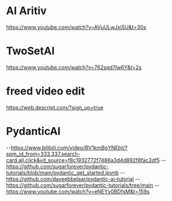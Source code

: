 # AI Aritiv
https://www.youtube.com/watch?v=AVuULwJxiSU&t=30s

# TwoSetAI
https://www.youtube.com/watch?v=762sqd7Iw6Y&t=2s

# freed video edit
https://web.descript.com/?sign_up=true


# PydanticAI
--https://www.bilibili.com/video/BV1kmBgYNEbt/?spm_id_from=333.337.search-card.all.click&vd_source=f8c1932772f7486a3d4d892f8fac2df5
-- https://github.com/sugarforever/pydantic-tutorials/blob/main/pydantic_get_started.ipynb
-- https://github.com/daveebbelaar/pydantic-ai-tutorial
-- https://github.com/sugarforever/pydantic-tutorials/tree/main
-- https://www.youtube.com/watch?v=eNEYy0BDfsM&t=159s
